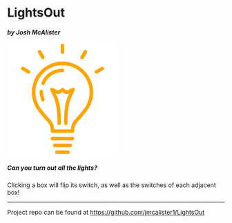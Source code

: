 # **LightsOut**

#### *by Josh McAlister*

<img src="https://github.com/jmcalister1/LightsOut/blob/master/lightBulb.png">

##### Can you turn out all the lights?
Clicking a box will flip its switch, as well as the switches of each adjacent box!

---------------------------------------------------------------------

Project repo can be found at https://github.com/jmcalister1/LightsOut